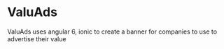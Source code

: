 # ValuAds
ValuAds uses angular 6, ionic to create a banner for companies to use to advertise their value 
